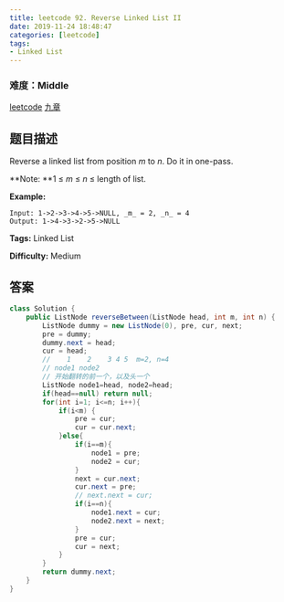```yaml
---
title: leetcode 92. Reverse Linked List II
date: 2019-11-24 18:48:47
categories: [leetcode]
tags:
- Linked List
---
```

### 难度：Middle

<a href="https://leetcode.com/problems/reverse-linked-list-ii/">leetcode</a>
<a href="https://www.jiuzhang.com/solution/reverse-linked-list-ii/">九章</a>
## 题目描述
Reverse a linked list from position _m_ to _n_. Do it in one-pass.

**Note:  **1 ≤ _m_ ≤ _n_ ≤ length of list.

**Example:**
        
    Input: 1->2->3->4->5->NULL, _m_ = 2, _n_ = 4
    Output: 1->4->3->2->5->NULL
    


**Tags:** Linked List

**Difficulty:** Medium
## 答案
<!--more-->
```java
class Solution {
    public ListNode reverseBetween(ListNode head, int m, int n) {
        ListNode dummy = new ListNode(0), pre, cur, next;
        pre = dummy;
        dummy.next = head;
        cur = head;
        //    1    2    3 4 5  m=2, n=4
        // node1 node2
        // 开始翻转的前一个，以及头一个
        ListNode node1=head, node2=head;
        if(head==null) return null;
        for(int i=1; i<=n; i++){
            if(i<m) {
                pre = cur;
                cur = cur.next;
            }else{
                if(i==m){
                    node1 = pre;
                    node2 = cur;
                }
                next = cur.next;
                cur.next = pre;
                // next.next = cur;
                if(i==n){
                    node1.next = cur;
                    node2.next = next; 
                }
                pre = cur;
                cur = next;
            }
        }
        return dummy.next;
    }
}
```